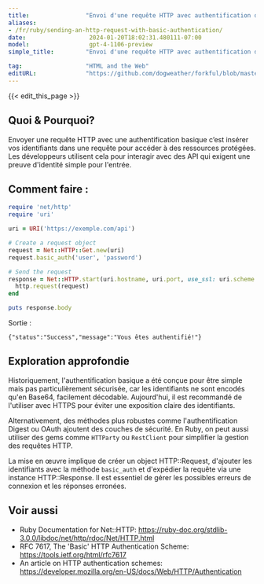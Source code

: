 ```yaml
---
title:                "Envoi d'une requête HTTP avec authentification de base"
aliases:
- /fr/ruby/sending-an-http-request-with-basic-authentication/
date:                  2024-01-20T18:02:31.480111-07:00
model:                 gpt-4-1106-preview
simple_title:         "Envoi d'une requête HTTP avec authentification de base"

tag:                  "HTML and the Web"
editURL:              "https://github.com/dogweather/forkful/blob/master/content/fr/ruby/sending-an-http-request-with-basic-authentication.md"
---
```


{{< edit_this_page >}}

## Quoi & Pourquoi?
Envoyer une requête HTTP avec une authentification basique c’est insérer vos identifiants dans une requête pour accéder à des ressources protégées. Les développeurs utilisent cela pour interagir avec des API qui exigent une preuve d'identité simple pour l'entrée.

## Comment faire :
```Ruby
require 'net/http'
require 'uri'

uri = URI('https://exemple.com/api')

# Create a request object
request = Net::HTTP::Get.new(uri)
request.basic_auth('user', 'password')

# Send the request
response = Net::HTTP.start(uri.hostname, uri.port, use_ssl: uri.scheme == 'https') do |http|
  http.request(request)
end

puts response.body
```
Sortie :
```
{"status":"Success","message":"Vous êtes authentifié!"}
```

## Exploration approfondie
Historiquement, l'authentification basique a été conçue pour être simple mais pas particulièrement sécurisée, car les identifiants ne sont encodés qu'en Base64, facilement décodable. Aujourd'hui, il est recommandé de l'utiliser avec HTTPS pour éviter une exposition claire des identifiants. 

Alternativement, des méthodes plus robustes comme l'authentification Digest ou OAuth ajoutent des couches de sécurité. En Ruby, on peut aussi utiliser des gems comme `HTTParty` ou `RestClient` pour simplifier la gestion des requêtes HTTP.

La mise en œuvre implique de créer un object HTTP::Request, d'ajouter les identifiants avec la méthode `basic_auth` et d'expédier la requête via une instance HTTP::Response. Il est essentiel de gérer les possibles erreurs de connexion et les réponses erronées.

## Voir aussi
- Ruby Documentation for Net::HTTP: https://ruby-doc.org/stdlib-3.0.0/libdoc/net/http/rdoc/Net/HTTP.html
- RFC 7617, The 'Basic' HTTP Authentication Scheme: https://tools.ietf.org/html/rfc7617
- An article on HTTP authentication schemes: https://developer.mozilla.org/en-US/docs/Web/HTTP/Authentication

